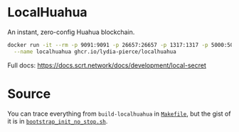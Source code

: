 # LocalHuahua
An instant, zero-config Huahua blockchain.

```bash
docker run -it --rm -p 9091:9091 -p 26657:26657 -p 1317:1317 -p 5000:5000 \
  --name localhuahua ghcr.io/lydia-pierce/localhuahua
```

Full docs: https://docs.scrt.network/docs/development/local-secret

# Source

You can trace everything from `build-localhuahua` in [`Makefile`](https://github.com/ChihuahuaChain/chihuahua/blob/master/Makefile), but the gist of it is in [`bootstrap_init_no_stop.sh`](https://github.com/ChihuahuaChain/chihuahua/blob/master/deployment/docker/devimage/bootstrap_init_no_stop.sh).